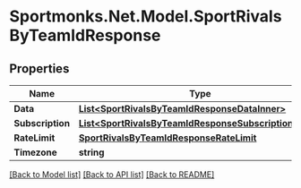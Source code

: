 # Sportmonks.Net.Model.SportRivalsByTeamIdResponse

## Properties

Name | Type | Description | Notes
------------ | ------------- | ------------- | -------------
**Data** | [**List&lt;SportRivalsByTeamIdResponseDataInner&gt;**](SportRivalsByTeamIdResponseDataInner.md) |  | [optional] 
**Subscription** | [**List&lt;SportRivalsByTeamIdResponseSubscriptionInner&gt;**](SportRivalsByTeamIdResponseSubscriptionInner.md) |  | [optional] 
**RateLimit** | [**SportRivalsByTeamIdResponseRateLimit**](SportRivalsByTeamIdResponseRateLimit.md) |  | [optional] 
**Timezone** | **string** |  | [optional] 

[[Back to Model list]](../README.md#documentation-for-models) [[Back to API list]](../README.md#documentation-for-api-endpoints) [[Back to README]](../README.md)


